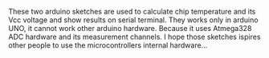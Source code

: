 These two arduino sketches are used to calculate chip temperature and its Vcc voltage and show results on serial terminal.
They works only in arduino UNO, it cannot work other arduino hardware. Because it uses Atmega328 ADC hardware and its measurement channels.
I hope those sketches ispires other people to use the microcontrollers internal hardware...
